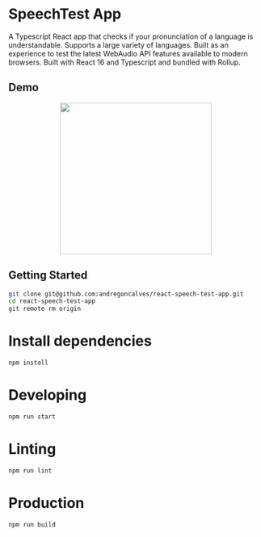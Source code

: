 # SpeechTest App

A Typescript React app that checks if your pronunciation of a language is understandable.
Supports a large variety of languages.
Built as an experience to test the latest WebAudio API features available to modern browsers.
Built with React 16 and Typescript and bundled with Rollup.

## Demo

<img src="https://andregoncalves.com/assets/images/speech-test-app.png" style="width:300px; display:block; margin:auto">


## Getting Started

```bash
git clone git@github.com:andregoncalves/react-speech-test-app.git
cd react-speech-test-app
git remote rm origin
```

# Install dependencies

```bash
npm install
```

# Developing

```bash
npm run start
```

# Linting

```bash
npm run lint
```

# Production

```bash
npm run build
```
